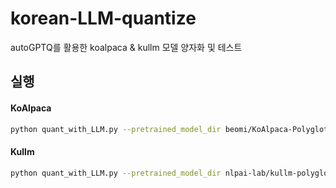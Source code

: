 # korean-LLM-quantize
autoGPTQ를 활용한 koalpaca &amp; kullm 모델 양자화 및 테스트

## 실행

#### KoAlpaca
```bash
python quant_with_LLM.py --pretrained_model_dir beomi/KoAlpaca-Polyglot-12.8B --quantized_model_dir ./model/koalpaca-8bit
```

#### Kullm
```bash
python quant_with_LLM.py --pretrained_model_dir nlpai-lab/kullm-polyglot-12.8b-v2 --quantized_model_dir ./model/kullm-8bit
```
